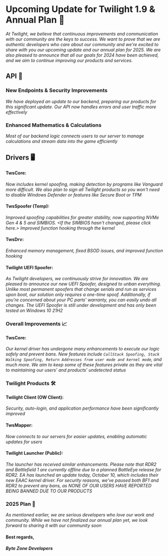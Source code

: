 # Upcoming Update for Twilight 1.9 & Annual Plan 🎉
_At Twilight, we believe that continuous improvements and communication with our community are the keys to success. We want to prove that we are authentic developers who care about our community and we're excited to share with you our upcoming update and our annual plan for 2025. We are also pleased to announce that all our goals for 2024 have been achieved, and we aim to continue improving our products and services._

## API 🔧
### New Endpoints & Security Improvements
_We have deployed an update to our backend, preparing our products for this significant update. Our API now handles errors and user traffic more effectively_
### Enhanced Mathematics & Calculations
_Most of our backend logic connects users to our server to manage calculations and stream data into the game efficiently_


## Drivers 🖥️
#### TwsCore:
_Now includes kernel spoofing, making detection by programs like Vanguard more difficult. We also plan to sign all Twilight products so you won't need to disable Windows Defender or features like Secure Boot or TPM_
#### **TwsSpoofer (Temp):** 
_Improved spoofing capabilities for greater stability, now supporting NVMe Gen 4 & 5 and SIMBIOS. <If the SIMBIOS hasn't changed, please click here.> Improved function hooking through the kernel_
#### TwsDrv:
_Enhanced memory management, fixed BSOD issues, and improved function hooking_
#### Twilight UEFI Spoofer:
_As Twilight developers, we continuously strive for innovation. We are pleased to announce our new UEFI Spoofer, designed to unban everything. Unlike most permanent spoofers that change serials and run as services upon boot, our solution only requires a one-time spoof. Additionally, if you're concerned about your PC parts' warranty, you can easily undo all changes. The UEFI Spoofer is still under development and has only been tested on Windows 10 21H2_

### Overall Improvements 📈
#### TwsCore: 
_Our kernel driver has undergone many enhancements to execute our logic safely and prevent bans. New features include `CallStack Spoofing, Stack Walking Spoofing, Return Addresses from user mode and kernel mode`, and much more. We aim to keep some of these features private as they are vital to maintaining our users' and products' undetected status_
### Twilight Products 🛠️
#### Twilight Client (OW Client):
_Security, auto-login, and application performance have been significantly improved_
#### TwsMapper:
_Now connects to our servers for easier updates, enabling automatic updates for users_
#### Twilight Launcher (Public):
_The launcher has received similar enhancements. Please note that RDR2 and Battlefield 1 are currently offline due to a planned BattleEye release for RDR2. EA has launched an update today, October 10, which includes their new EAAC kernel driver. For security reasons, we've paused both BF1 and RDR2 to prevent any bans, as NONE OF OUR USERS HAVE REPORTED BEING BANNED DUE TO OUR PRODUCTS_


### 2025 Plan 📅
_As mentioned earlier, we are serious developers who love our work and community. While we have not finalized our annual plan yet, we look forward to sharing it with our community soon_


#### Best regards,
##### _Byte Zone Developers_
